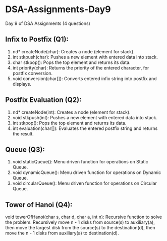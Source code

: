# DSA-Assignments-Day9
Day 9 of DSA Assignments (4 questions)

## Infix to Postfix (Q1):
1. nd* createNode(char): Creates a node (element for stack).
2. int stkpush(char): Pushes a new element with entered data into stack.
3. char stkpop(): Pops the top element and returns its data.
4. int priority(char): Returns the priority of the entered character, for postfix conversion.
5. void conversion(char[]): Converts entered infix string into postfix and displays.

## Postfix Evaluation (Q2):
1. nd* createNode(int): Creates a node (element for stack).
2. void stkpush(int): Pushes a new element with entered data into stack.
3. int stkpop(): Pops the top element and returns its data.
4. int evaluation(char[]): Evaluates the entered postfix string and returns the result.

## Queue (Q3):
1. void staticQueue(): Menu driven function for operations on Static Queue.
2. void dynamicQueue(): Menu driven function for operations on Dynamic Queue.
3. void circularQueue(): Menu driven function for operations on Circular Queue.

## Tower of Hanoi (Q4):
void towerOfHanoi(char s, char d, char a, int n):
Recursive function to solve the problem. 
Recursively move n - 1 disks from source(s) to auxiliary(a), then move the largest disk from the source(s) to the destination(d), then move the n - 1 disks from auxiliary(a) to destination(d).